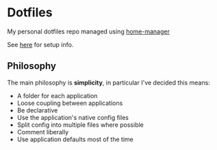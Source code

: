 # Dotfiles

My personal dotfiles repo managed using [home-manager](https://nix-community.github.io/home-manager/)

See [here](./home-manager/README.md) for setup info.



## Philosophy

The main philosophy is **simplicity**, in particular I've decided this means:
- A folder for each application
- Loose coupling between applications
- Be declarative
- Use the application's native config files
- Split config into multiple files where possible
- Comment liberally
- Use application defaults most of the time
